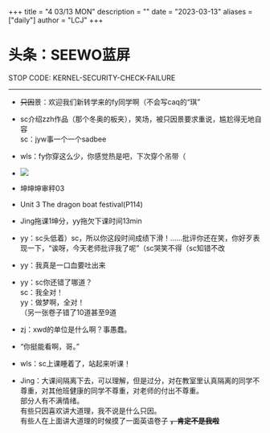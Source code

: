 +++
title = "4 03/13 MON"
description = ""
date = "2023-03-13"
aliases = ["daily"]
author = "LCJ"
+++

# 头条：SEEWO蓝屏

STOP CODE: KERNEL-SECURITY-CHECK-FAILURE

---

- ~~只因~~景：欢迎我们新转学来的fy同学啊（不会写caq的“琪”

- sc介绍zzh作品（那个冬奥的板夹），笑场，被只因景要求重说，尴尬得无地自容  
sc：jyw事一个一个sadbee

- wls：fy你穿这么少，你感觉热是吧，下次穿个吊带（

- ![](https://cdn.xalaok.top/images/sbdaily/2023/03/13/chromeedge.png)

- 坤坤坤审秤03

- Unit 3 The dragon boat festival(P114)

- Jing拖课1坤分，yy拖欠下课时间13min

- yy：sc头低着）sc，所以你这段时间成绩下滑！……批评你还在笑，你好歹表现一下，“诶呀，今天老师批评我了呢”（sc哭笑不得（sc知错不改

- yy：我真是一口血要吐出来

- yy：sc你还错了哪道？  
sc：我全对！  
yy：做梦啊，全对！  
（另一张卷子错了10道甚至9道

- zj：xwd的单位是什么啊？事愚蠢。

- “你挺能看啊，哥。”

- wls：sc上课睡着了，站起来听课！

- Jing：大课间隔离下去，可以理解，但是过分，对在教室里认真隔离的同学不尊重，对其他班健康的同学不尊重，对老师的付出不尊重。  
部分人有不满情绪。  
有些只因喜欢讲大道理，我不说是什么只因。  
有些人在上面讲大道理的时候摸了一面英语卷子 **~~，肯定不是我啦~~**